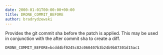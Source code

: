 ```yaml
---
date: 2000-01-01T00:00:00+00:00
title: DRONE_COMMIT_BEFORE
author: bradrydzewski
---
```


Provides the git commit sha before the patch is applied. This may be used in conjunction with the after commit sha to create a diff.

```
DRONE_COMMIT_BEFORE=bcdd4bf0245c82c060407b3b24b9b87301d15ac1
```
